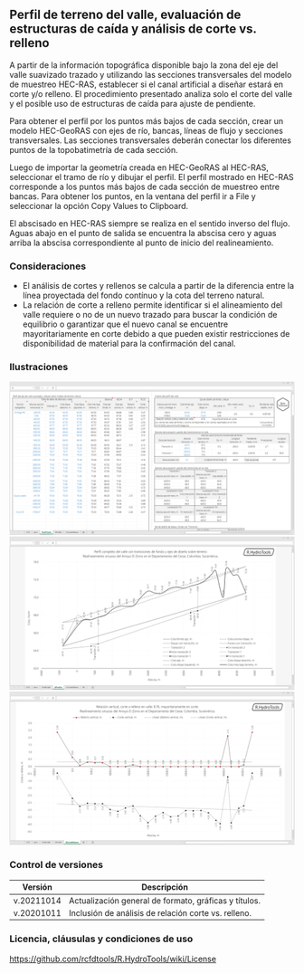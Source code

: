 ## Perfil de terreno del valle, evaluación de estructuras de caída y análisis de corte vs. relleno

A partir de la información topográfica disponible bajo la zona del eje del valle suavizado trazado y utilizando las secciones transversales del modelo de muestreo HEC-RAS, establecer si el canal artificial a diseñar estará en corte y/o relleno. El procedimiento presentado analiza solo el corte del valle y el posible uso de estructuras de caída para ajuste de pendiente.

Para obtener el perfil por los puntos más bajos de cada sección, crear un modelo HEC-GeoRAS con ejes de río, bancas, líneas de flujo y secciones transversales. Las secciones transversales deberán conectar los diferentes puntos de la topobatimetría de cada sección.

Luego de importar la geometría creada en HEC-GeoRAS al HEC-RAS, seleccionar el tramo de río y dibujar el perfil. El perfil mostrado en HEC-RAS corresponde a los puntos más bajos de cada sección de muestreo entre bancas. Para obtener los puntos, en la ventana del perfil ir a File y seleccionar la opción Copy Values to Clipboard.

El abscisado en HEC-RAS siempre se realiza en el sentido inverso del flujo. Aguas abajo en el punto de salida se encuentra la abscisa cero y aguas arriba la abscisa correspondiente al punto de inicio del realineamiento.

### Consideraciones

* El análisis de cortes y rellenos se calcula a partir de la diferencia entre la línea proyectada del fondo contínuo y la cota del terreno natural.
* La relación de corte a relleno permite identificar si el alineamiento del valle requiere o no de un nuevo trazado para buscar la condición de equilibrio o garantizar que el nuevo canal se encuentre mayoritariamente en corte debido a que pueden existir restricciones de disponibilidad de material para la confirmación del canal.


### Ilustraciones

![R.HydroTools.PerfilValleEstCaidaCorteRelleno.Screenshot1](https://github.com/rcfdtools/R.HydroTools/blob/main/PerfilValleEstCaidaCorteRelleno/Screenshot/Screenshot1.png)
![R.HydroTools.PerfilValleEstCaidaCorteRelleno.Screenshot2](https://github.com/rcfdtools/R.HydroTools/blob/main/PerfilValleEstCaidaCorteRelleno/Screenshot/Screenshot2.png)
![R.HydroTools.PerfilValleEstCaidaCorteRelleno.Screenshot3](https://github.com/rcfdtools/R.HydroTools/blob/main/PerfilValleEstCaidaCorteRelleno/Screenshot/Screenshot3.png)


### Control de versiones

Versión | Descripción
--- | ---
| v.20211014 | Actualización general de formato, gráficas y títulos.
| v.20201011 | Inclusión de análisis de relación corte vs. relleno.


### Licencia, cláusulas y condiciones de uso
https://github.com/rcfdtools/R.HydroTools/wiki/License
